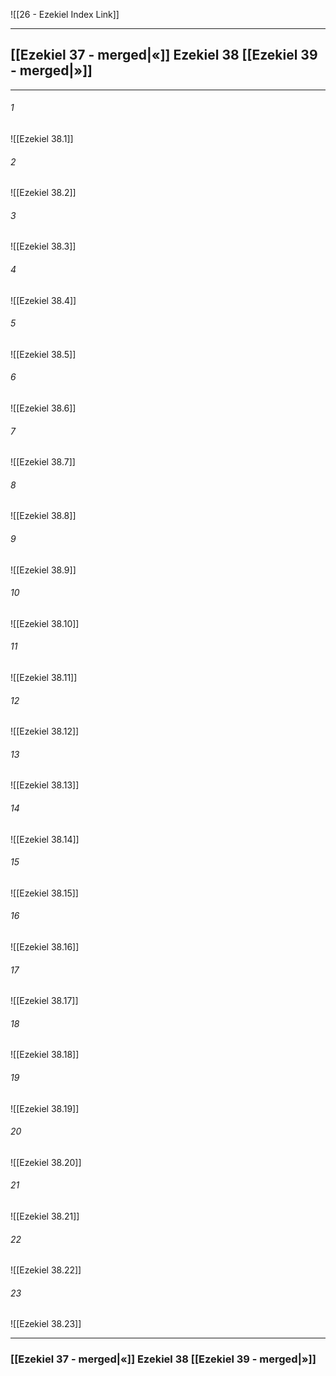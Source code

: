 ![[26 - Ezekiel Index Link]]

---
##  [[Ezekiel 37 - merged|«]] Ezekiel 38 [[Ezekiel 39 - merged|»]]

---

###### 1
![[Ezekiel 38.1]] 

###### 2
![[Ezekiel 38.2]] 

###### 3
![[Ezekiel 38.3]] 

###### 4
![[Ezekiel 38.4]]

###### 5 
![[Ezekiel 38.5]] 

###### 6
![[Ezekiel 38.6]] 

###### 7
![[Ezekiel 38.7]] 

###### 8
![[Ezekiel 38.8]] 

###### 9
![[Ezekiel 38.9]] 

###### 10
![[Ezekiel 38.10]] 

###### 11
![[Ezekiel 38.11]] 

###### 12
![[Ezekiel 38.12]]

###### 13
![[Ezekiel 38.13]] 

###### 14
![[Ezekiel 38.14]] 

###### 15
![[Ezekiel 38.15]]

###### 16
![[Ezekiel 38.16]] 

###### 17
![[Ezekiel 38.17]]

###### 18
![[Ezekiel 38.18]] 

###### 19
![[Ezekiel 38.19]] 

###### 20
![[Ezekiel 38.20]]

###### 21
![[Ezekiel 38.21]] 

###### 22
![[Ezekiel 38.22]] 

###### 23
![[Ezekiel 38.23]]


---
###  [[Ezekiel 37 - merged|«]] Ezekiel 38 [[Ezekiel 39 - merged|»]]